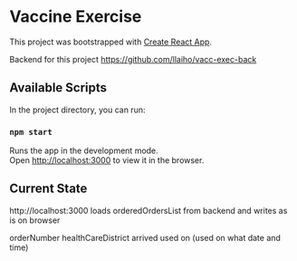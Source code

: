 # Vaccine Exercise

This project was bootstrapped with [Create React App](https://github.com/facebook/create-react-app).

Backend for this project https://github.com/llaiho/vacc-exec-back

## Available Scripts

In the project directory, you can run:

### `npm start`

Runs the app in the development mode.\
Open [http://localhost:3000](http://localhost:3000) to view it in the browser.

## Current State

http://localhost:3000 loads orderedOrdersList from backend and writes as is on browser

orderNumber
healthCareDistrict
arrived
used on (used on what date and time)
